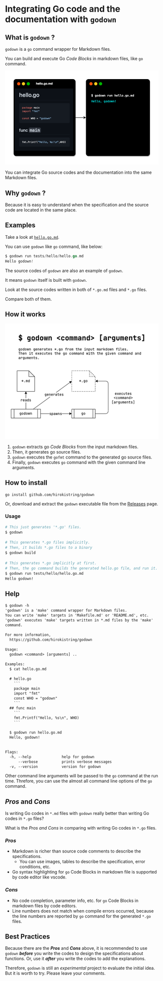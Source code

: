# Integrating Go code and the documentation with `godown`

## What is `godown` ?

`godown` is a `go` command wrapper for Markdown files.

You can build and execute Go _Code Blocks_ in markdown files, like `go` command.

![Overview](docs/images/overview.png)

You can integrate Go source codes and the documentation into the same Markdown files.

## Why `godown` ?

Because it is easy to understand when the specification and the source code are located in the same place.

## Examples

Take a look at [`hello.go.md`](tests/hello/hello.go.md).

You can use `godown` like `go` command, like below:

```go
$ godown run tests/hello/hello.go.md
Hello godown!
```

The source codes of `godown` are also an example of `godown`.

It means `godown` itself is built with `godown`.

Look at the source codes written in both of `*.go.md` files and `*.go` files.

Compare both of them.

## How it works

![architecture](docs/images/architecture.png)

1. `godown` extracts go _Code Blocks_ from the input markdown files.
1. Then, it generates go source files.
1. `godown` executes the `gofmt` command to the generated go source files.
1. Finally, `godown` executes `go` command with the given command line arguments.

## How to install

```
go install github.com/hirokistring/godown
```

Or, download and extract the `godown` executable file from the [Releases](https://github.com/hirokistring/godown/releases) page.

### Usage

```sh
# This just generates '*.go' files.
$ godown

# This generates *.go files implicitly.
# Then, it builds *.go files to a binary
$ godown build

# This generates *.go implicitly at first.
# Then, the go command builds the generated hello.go file, and run it.
$ godown run tests/hello/hello.go.md
Hello godown!
```

## Help

````
$ godown -h
'godown' is a 'make' command wrapper for Markdown files.
You can write 'make' targets in 'Makefile.md' or 'README.md', etc.
'godown' executes 'make' targets written in *.md files by the 'make' command.

For more information,
  https://github.com/hirokistring/godown

Usage:
  godown <command> [arguments] ..

Examples:
  $ cat hello.go.md

  # hello.go
    ```
    package main
    import "fmt"
    const WHO = "godown"
    ```
  ## func main
    ```
    fmt.Printf("Hello, %s\n", WHO)
    ```

  $ godown run hello.go.md
  Hello, godown!


Flags:
  -h, --help              help for godown
      --verbose           prints verbose messages
  -v, --version           version for godown
````

Other command line arguments will be passed to the `go` command at the run time.
Threfore, you can use the almost all command line options of the `go` command.

## _Pros_ and _Cons_

Is writing Go codes in `*.md` files with `godown` really better than writing Go codes in `*.go` files?

What is the _Pros and Cons_ in comparing with writing Go codes in `*.go` files.

### _Pros_

- Markdown is richer than source code comments to describe the specifications.
  - You can use images, tables to describe the specification, error conditions, etc.
- Go syntax highlighting for `go` Code Blocks in markdown file is supported by code editor like vscode.

### _Cons_

- No code completion, parameter info, etc. for `go` Code Blocks in markdown files by code editors.
- Line numbers does not match when compile errors occurred, because the line numbers are reported by `go` command for the generated `*.go` files.

## Best Practices

Because there are the **_Pros_** and **_Cons_** above, it is recommended to use `godown` **_before_** you write the codes to design the specifications about functions. Or, use it **_after_** you write the codes to add the explanations.

Therefore, `godown` is still an _experimental_ project to evaluate the initial idea. But it is worth to try. Please leave your comments.
